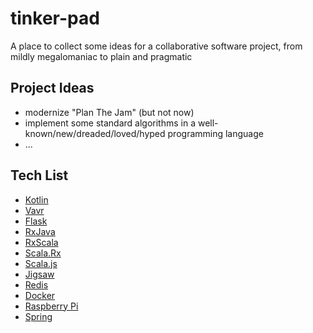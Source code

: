 # tinker-pad
A place to collect some ideas for a collaborative software project, from mildly megalomaniac to plain and pragmatic

## Project Ideas
- modernize "Plan The Jam" (but not now)
- implement some standard algorithms in a well-known/new/dreaded/loved/hyped programming language
- ...

## Tech List
- [Kotlin](https://kotlinlang.org/)
- [Vavr](http://www.vavr.io/)
- [Flask](http://flask.pocoo.org/)
- [RxJava](https://github.com/ReactiveX/RxJava)
- [RxScala](http://reactivex.io/rxscala/)
- [Scala.Rx](https://github.com/lihaoyi/scala.rx)
- [Scala.js](https://www.scala-js.org/)
- [Jigsaw](http://openjdk.java.net/projects/jigsaw/)
- [Redis](https://redis.io/)
- [Docker](https://www.docker.com/)
- [Raspberry Pi](https://www.raspberrypi.org/)
- [Spring](https://spring.io/)
